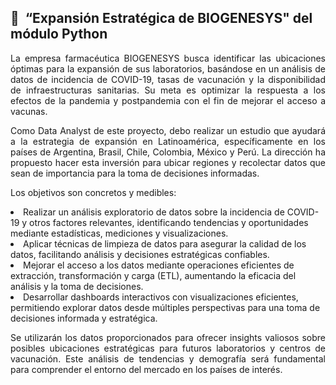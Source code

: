 <h2>🚀 &nbsp;“Expansión Estratégica de BIOGENESYS" del módulo Python </h2>

<p align="justify">La empresa farmacéutica BIOGENESYS busca identificar las ubicaciones óptimas para la expansión de sus laboratorios, basándose en un análisis de datos de incidencia de COVID-19, tasas de vacunación y la disponibilidad de infraestructuras sanitarias. Su meta es optimizar la respuesta a los efectos de la pandemia y postpandemia con el fin de mejorar el acceso a vacunas.</p>
  
<p align="justify">Como Data Analyst de este proyecto, debo realizar un estudio que ayudará a la estrategia de expansión en Latinoamérica, específicamente en los países de Argentina, Brasil, Chile, Colombia, México y Perú. La dirección ha propuesto hacer esta inversión para ubicar regiones y recolectar datos que sean de importancia para la toma de decisiones informadas.</p>

<p align="justify">Los objetivos son concretos y medibles:
<li>Realizar un análisis exploratorio de datos sobre la incidencia de COVID-19 y otros factores relevantes, identificando tendencias y oportunidades mediante estadísticas, mediciones y visualizaciones.</li>
<li>Aplicar técnicas de limpieza de datos para asegurar la calidad de los datos, facilitando análisis y decisiones estratégicas confiables.</li>
<li>Mejorar el acceso a los datos mediante operaciones eficientes de extracción, transformación y carga (ETL), aumentando la eficacia del análisis y la toma de decisiones.</li>
<li>Desarrollar dashboards interactivos con visualizaciones eficientes, permitiendo explorar datos desde múltiples perspectivas para una toma de decisiones informada y estratégica.</li></p>

<p align="justify">Se utilizarán los datos proporcionados para ofrecer insights valiosos sobre posibles ubicaciones estratégicas para futuros laboratorios y centros de vacunación. Este análisis de tendencias y demografía será fundamental para comprender el entorno del mercado en los países de interés.</p>
